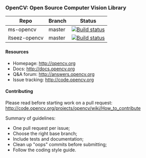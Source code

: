### OpenCV: Open Source Computer Vision Library

Repo | Branch | Status
--- | --- | ---
ms-opencv | master | [![Build status](https://ci.appveyor.com/api/projects/status/dm8062img0852qpb?svg=true)](https://ci.appveyor.com/project/mkostin/opencv)
itseez-opencv | master | [![Build status](https://ci.appveyor.com/api/projects/status/cethn650hy6u2whq?svg=true)](https://ci.appveyor.com/project/mkostin/opencv-o5l4j)

#### Resources

* Homepage: <http://opencv.org>
* Docs: <http://docs.opencv.org>
* Q&A forum: <http://answers.opencv.org>
* Issue tracking: <http://code.opencv.org>

#### Contributing

Please read before starting work on a pull request: <http://code.opencv.org/projects/opencv/wiki/How_to_contribute>

Summary of guidelines:

* One pull request per issue;
* Choose the right base branch;
* Include tests and documentation;
* Clean up "oops" commits before submitting;
* Follow the coding style guide.
